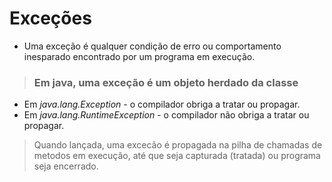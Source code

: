 # Exceções

- Uma exceção é qualquer condição de erro ou comportamento inesparado encontrado por um programa em execução.

> ### Em java, uma exceção é um objeto herdado da classe

- Em _java.lang.Exception_ - o compilador obriga a tratar ou propagar.
- Em _java.lang.RuntimeException_ - o compilador não obriga a tratar ou propagar.

> Quando lançada, uma excecão é propagada na pilha de chamadas de metodos em execução, até que seja capturada (tratada) ou programa seja encerrado.
